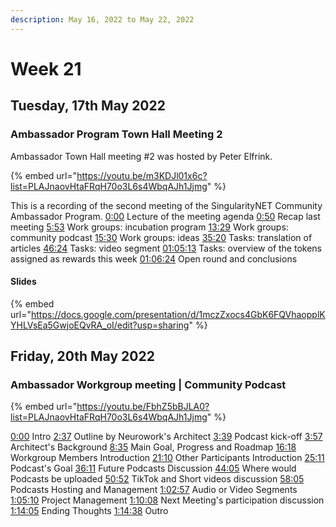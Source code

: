 ```yaml
---
description: May 16, 2022 to May 22, 2022
---
```


# Week 21

## Tuesday, 17th May 2022

### Ambassador Program Town Hall Meeting 2

Ambassador Town Hall meeting #2 was hosted by Peter Elfrink.

{% embed url="https://youtu.be/m3KDJl01x6c?list=PLAJnaovHtaFRqH70o3L6s4WbqAJh1Jjmg" %}

This is a recording of the second meeting of the SingularityNET Community Ambassador Program. [0:00](https://www.youtube.com/watch?v=m3KDJl01x6c\&list=PLAJnaovHtaFRqH70o3L6s4WbqAJh1Jjmg\&index=25\&t=0s) Lecture of the meeting agenda [0:50](https://www.youtube.com/watch?v=m3KDJl01x6c\&list=PLAJnaovHtaFRqH70o3L6s4WbqAJh1Jjmg\&index=25\&t=50s) Recap last meeting [5:53](https://www.youtube.com/watch?v=m3KDJl01x6c\&list=PLAJnaovHtaFRqH70o3L6s4WbqAJh1Jjmg\&index=25\&t=353s) Work groups: incubation program [13:29](https://www.youtube.com/watch?v=m3KDJl01x6c\&list=PLAJnaovHtaFRqH70o3L6s4WbqAJh1Jjmg\&index=25\&t=809s) Work groups: community podcast [15:30](https://www.youtube.com/watch?v=m3KDJl01x6c\&list=PLAJnaovHtaFRqH70o3L6s4WbqAJh1Jjmg\&index=25\&t=930s) Work groups: ideas [35:20](https://www.youtube.com/watch?v=m3KDJl01x6c\&list=PLAJnaovHtaFRqH70o3L6s4WbqAJh1Jjmg\&index=25\&t=2120s) Tasks: translation of articles [46:24](https://www.youtube.com/watch?v=m3KDJl01x6c\&list=PLAJnaovHtaFRqH70o3L6s4WbqAJh1Jjmg\&index=25\&t=2784s) Tasks: video segment [01:05:13](https://www.youtube.com/watch?v=m3KDJl01x6c\&list=PLAJnaovHtaFRqH70o3L6s4WbqAJh1Jjmg\&index=25\&t=3913s) Tasks: overview of the tokens assigned as rewards this week [01:06:24](https://www.youtube.com/watch?v=m3KDJl01x6c\&list=PLAJnaovHtaFRqH70o3L6s4WbqAJh1Jjmg\&index=25\&t=3984s) Open round and conclusions

#### Slides

{% embed url="https://docs.google.com/presentation/d/1mczZxocs4GbK6FQVhaopplKYHLVsEa5GwjoEQvRA_oI/edit?usp=sharing" %}

## Friday, 20th May 2022

### Ambassador Workgroup meeting | Community Podcast

{% embed url="https://youtu.be/FbhZ5bBJLA0?list=PLAJnaovHtaFRqH70o3L6s4WbqAJh1Jjmg" %}

[0:00](https://www.youtube.com/watch?v=FbhZ5bBJLA0\&t=0s) Intro [2:37](https://www.youtube.com/watch?v=FbhZ5bBJLA0\&t=157s) Outline by Neurowork's Architect [3:39](https://www.youtube.com/watch?v=FbhZ5bBJLA0\&t=219s) Podcast kick-off [3:57](https://www.youtube.com/watch?v=FbhZ5bBJLA0\&t=237s) Architect's Background [8:35](https://www.youtube.com/watch?v=FbhZ5bBJLA0\&t=515s) Main Goal, Progress and Roadmap [16:18](https://www.youtube.com/watch?v=FbhZ5bBJLA0\&t=978s) Workgroup Members Introduction [21:10](https://www.youtube.com/watch?v=FbhZ5bBJLA0\&t=1270s) Other Participants Introduction [25:11](https://www.youtube.com/watch?v=FbhZ5bBJLA0\&t=1511s) Podcast's Goal [36:11](https://www.youtube.com/watch?v=FbhZ5bBJLA0\&t=2171s) Future Podcasts Discussion [44:05](https://www.youtube.com/watch?v=FbhZ5bBJLA0\&t=2645s) Where would Podcasts be uploaded [50:52](https://www.youtube.com/watch?v=FbhZ5bBJLA0\&t=3052s) TikTok and Short videos discussion [58:05](https://www.youtube.com/watch?v=FbhZ5bBJLA0\&t=3485s) Podcasts Hosting and Management [1:02:57](https://www.youtube.com/watch?v=FbhZ5bBJLA0\&t=3777s) Audio or Video Segments [1:05:10](https://www.youtube.com/watch?v=FbhZ5bBJLA0\&t=3910s) Project Management [1:10:08](https://www.youtube.com/watch?v=FbhZ5bBJLA0\&t=4208s) Next Meeting's participation discussion [1:14:05](https://www.youtube.com/watch?v=FbhZ5bBJLA0\&t=4445s) Ending Thoughts [1:14:38](https://www.youtube.com/watch?v=FbhZ5bBJLA0\&t=4478s) Outro
